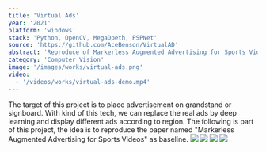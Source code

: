 ```yaml
---
title: 'Virtual Ads'
year: '2021'
platform: 'windows'
stack: 'Python, OpenCV, MegaDpeth, PSPNet'
source: 'https://github.com/AceBenson/VirtualAD'
abstract: 'Reproduce of Markerless Augmented Advertising for Sports Videos'
category: 'Computer Vision'
image: '/images/works/virtual-ads.png'
video:
  - '/videos/works/virtual-ads-demo.mp4'
---
```


<Box>
  The target of this project is to place advertisement on grandstand or signboard.
  With kind of this tech, we can replace the real ads by deep learning and display different ads according to region.
  The following is part of this project, the idea is to reproduce the paper named "Markerless Augmented Advertising for Sports Videos" as baseline.
  <Container mt={6}>
    <Image src="/images/works/virtual-ads-1.png" />
    <Image src="/images/works/virtual-ads-2.png" />
    <Image src="/images/works/virtual-ads-3.png" />
    <Image src="/images/works/virtual-ads.png" />
  </Container>
</Box>
